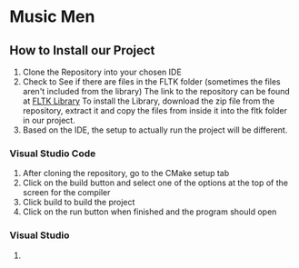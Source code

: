 # Music Men

## How to Install our Project

1. Clone the Repository into your chosen IDE
2. Check to See if there are files in the FLTK folder (sometimes the files aren't included from the library)
The link to the repository can be found at [FLTK Library](https://github.com/fltk/fltk/tree/a6651e10ffc1753945faf8de0192cf74effc80d8)
To install the Library, download the zip file from the repository, extract it and copy the files from inside it into the fltk folder in our project.
3. Based on the IDE, the setup to actually run the project will be different.
  ### Visual Studio Code
   1. After cloning the repository, go to the CMake setup tab
   2. Click on the build button and select one of the options at the top of the screen for the compiler
   3. Click build to build the project
   4. Click on the run button when finished and the program should open
  ### Visual Studio
   1. 
     
